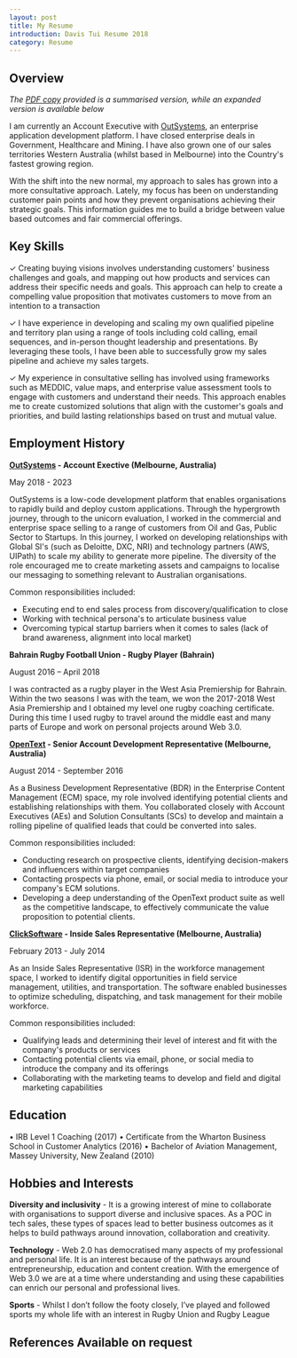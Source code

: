```yaml
---
layout: post
title: My Resume
introduction: Davis Tui Resume 2018
category: Resume
---
```


## Overview
*The <a href="https://drive.google.com/file/d/1VpGOVyfukfy3FHqYYFbynLVbaxdrLzub/view?usp=share_link" target="_blank">PDF copy</a> provided is a summarised version, while an expanded version is available below*

I am currently an Account Executive with [OutSystems](https://outsystems.com/), an enterprise application development platform. I have closed enterprise deals in Government, Healthcare and Mining. I have also grown one of our sales territories Western Australia (whilst based in Melbourne) into the Country's fastest growing region.

With the shift into the new normal, my approach to sales has grown into a more consultative approach. Lately, my focus has been on understanding customer pain points and how they prevent organisations achieving their strategic goals. This information guides me to build a bridge between value based outcomes and fair commercial offerings.

## Key Skills

✓ Creating buying visions involves understanding customers' business challenges and goals, and mapping out how products and services can address their specific needs and goals. This approach can help to create a compelling value proposition that motivates customers to move from an intention to a transaction

✓ I have experience in developing and scaling my own qualified pipeline and territory plan using a range of tools including cold calling, email sequences, and in-person thought leadership and presentations. By leveraging these tools, I have been able to successfully grow my sales pipeline and achieve my sales targets.

✓ My experience in consultative selling has involved using frameworks such as MEDDIC, value maps, and enterprise value assessment tools to engage with customers and understand their needs. This approach enables me to create customized solutions that align with the customer's goals and priorities, and build lasting relationships based on trust and mutual value.

## Employment History

**[OutSystems](https://outsystems.com/) - Account Exective (Melbourne, Australia)**
  
May 2018 - 2023

OutSystems is a low-code development platform that enables organisations to rapidly build and deploy custom applications. Through the hypergrowth journey, through to the unicorn evaluation, I worked in the commercial and enterprise space selling to a range of customers from Oil and Gas, Public Sector to Startups. In this journey, I worked on developing relationships with Global SI's (such as Deloitte, DXC, NRI) and technology partners (AWS, UIPath) to scale my ability to generate more pipeline. The diversity of the role encouraged me to create marketing assets and campaigns to localise our messaging to something relevant to Australian organisations.

Common responsibilities included:

* Executing end to end sales process from discovery/qualification to close
* Working with technical persona's to articulate business value
* Overcoming typical startup barriers when it comes to sales (lack of brand awareness, alignment into local market)

**Bahrain Rugby Football Union - Rugby Player (Bahrain)**

August 2016 – April 2018

I was contracted as a rugby player in the West Asia Premiership for Bahrain. Within the two seasons I was with the team, we won the 2017-2018 West Asia Premiership and I obtained my level one rugby coaching certificate. During this time I used rugby to travel around the middle east and many parts of Europe and work on personal projects around Web 3.0.


**[OpenText](https://www.opentext.com/) - Senior Account Development Representative (Melbourne, Australia)**

August 2014 - September 2016

As a Business Development Representative (BDR) in the Enterprise Content Management (ECM) space, my role involved identifying potential clients and establishing relationships with them. You collaborated closely with Account Executives (AEs) and Solution Consultants (SCs) to develop and maintain a rolling pipeline of qualified leads that could be converted into sales.

Common responsibilities included:

* Conducting research on prospective clients, identifying decision-makers and influencers within target companies 
* Contacting prospects via phone, email, or social media to introduce your company's ECM solutions. 
* Developing a deep understanding of the OpenText product suite as well as the competitive landscape, to effectively communicate the value proposition to potential clients.

**[ClickSoftware](https://www.clicksoftware.com/) - Inside Sales Representative (Melbourne, Australia)**

February 2013 - July 2014

As an Inside Sales Representative (ISR) in the workforce management space, I worked to identify digital opportunities in field service management, utilities, and transportation. The software enabled businesses to optimize scheduling, dispatching, and task management for their mobile workforce.

Common responsibilities included:

* Qualifying leads and determining their level of interest and fit with the company's products or services
* Contacting potential clients via email, phone, or social media to introduce the company and its offerings
* Collaborating with the marketing teams to develop and field and digital marketing capabilities

## Education

• IRB Level 1 Coaching (2017)
• Certificate from the Wharton Business School in Customer Analytics (2016)
• Bachelor of Aviation Management, Massey University, New Zealand (2010) 

## Hobbies and Interests

**Diversity and inclusivity** - It is a growing interest of mine to collaborate with organisations to support diverse and inclusive spaces. As a POC in tech sales, these types of spaces lead to better business outcomes as it helps to build pathways around innovation, collaboration and
creativity.

**Technology** - Web 2.0 has democratised many aspects of my professional and personal life. It is an interest because of the pathways around entrepreneurship, education and content creation. With the emergence of Web 3.0 we are at a time where understanding and using these capabilities can enrich our personal and professional lives.

**Sports** - Whilst I don’t follow the footy closely, I’ve played and followed sports my whole life with an interest in Rugby Union and Rugby League

## References Available on request
